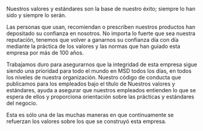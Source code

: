 Nuestros valores y estándares son la base de nuestro éxito; siempre lo han sido y siempre lo serán.

Las personas que usan, recomiendan o prescriben nuestros productos han depositado su confianza en nosotros. No importa lo fuerte que sea nuestra reputación, tenemos que volver a ganarnos su confianza día con día mediante la práctica de los valores y las normas que han guiado esta empresa por más de 100 años.

Trabajamos duro para asegurarnos que la integridad de esta empresa sigue siendo una prioridad para todo el mundo en MSD todos los días, en todos los niveles de nuestra organización. Nuestro código de conducta que publicamos para los empleados bajo el título de Nuestros valores y estándares, ayuda a asegurar que nuestros empleados entienden lo que se espera de ellos y proporciona orientación sobre las prácticas y estándares del negocio.

Esta es sólo una de las muchas maneras en que continuamente se refuerzan los valores sobre los que se construyó esta empresa.
